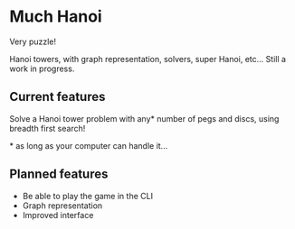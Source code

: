 # Much Hanoi
Very puzzle!

Hanoi towers, with graph representation, solvers, super Hanoi, etc... Still a work in progress.

## Current features
Solve a Hanoi tower problem with any\* number of pegs and discs, using breadth first search!

\* as long as your computer can handle it...

## Planned features
- Be able to play the game in the CLI
- Graph representation
- Improved interface
